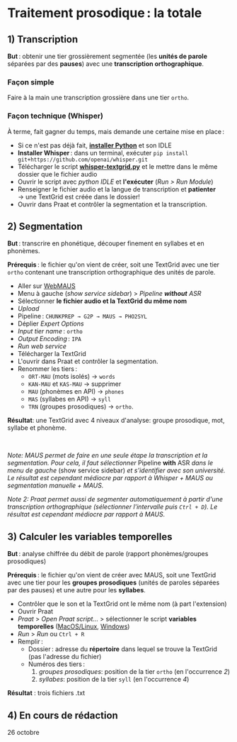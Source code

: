 # Traitement prosodique : la totale

## 1) Transcription
**But** : obtenir une tier grossièrement segmentée (les **unités de parole** séparées par des **pauses**) avec une **transcription orthographique**.

### Façon simple
Faire à la main une transcription grossière dans une tier `ortho`.

### Façon technique (Whisper)
À terme, fait gagner du temps, mais demande une certaine mise en place :

- Si ce n'est pas déjà fait, **[installer Python](https://www.python.org/downloads/)** et son IDLE
- **Installer Whisper** : dans un terminal, exécuter `pip install git+https://github.com/openai/whisper.git`
- Télécharger le script **[whisper-textgrid.py](whisper-textgrid.py)** et le mettre dans le même dossier que le fichier audio
- Ouvrir le script avec *python IDLE* et **l'exécuter** (*Run > Run Module*)
- Renseigner le fichier audio et la langue de transcription et **patienter**  
→ une TextGrid est créée dans le dossier!
- Ouvrir dans Praat et contrôler la segmentation et la transcription.

## 2) Segmentation

**But** : transcrire en phonétique, découper finement en syllabes et en phonèmes.

**Prérequis** : le fichier qu'on vient de créer, soit une TextGrid avec une tier `ortho` contenant une transcription orthographique des unités de parole.

- Aller sur [WebMAUS](https://clarin.phonetik.uni-muenchen.de/BASWebServices/interface/WebMAUSGeneral)
- Menu à gauche (*show service sidebar*) > *Pipeline **without** ASR*
- Sélectionner **le fichier audio et la TextGrid du même nom**
- *Upload*
- Pipeline : `CHUNKPREP → G2P → MAUS → PHO2SYL`
- Déplier *Expert Options*
- *Input tier name* : `ortho`
- *Output Encoding* : `IPA`
- *Run web service*
- Télécharger la TextGrid
- L'ouvrir dans Praat et contrôler la segmentation.
- Renommer les tiers :
	- `ORT-MAU` (mots isolés) → `words`
	- `KAN-MAU` et `KAS-MAU` → supprimer
	- `MAU` (phonèmes en API) → `phones`
	- `MAS` (syllabes en API) → `syll`
	- `TRN` (groupes prosodiques) → `ortho`.

**Résultat**: une TextGrid avec 4 niveaux d'analyse: groupe prosodique, mot, syllabe et phonème.

<br>

*Note: MAUS permet de faire en une seule étape la transcription et la segmentation. Pour cela, il faut sélectionner* Pipeline **with** ASR *dans le menu de gauche* (show service sidebar) *et s'identifier avec son université. Le résultat est cependant médiocre par rapport à Whisper + MAUS ou segmentation manuelle + MAUS.*

*Note 2: Praat permet aussi de segmenter automatiquement à partir d'une transcription orthographique (sélectionner l'intervalle puis `Ctrl + D`). Le résultat est cependant médiocre par rapport à MAUS.*


## 3) Calculer les variables temporelles

**But** : analyse chiffrée du débit de parole (rapport phonèmes/groupes prosodiques)

**Prérequis** : le fichier qu'on vient de créer avec MAUS, soit une TextGrid avec une tier pour les **groupes prosodiques** (unités de paroles séparées par des pauses) et une autre pour les **syllabes**.

- Contrôler que le son et la TextGrid ont le même nom (à part l'extension)
- Ouvrir Praat
- *Praat* > *Open Praat script...* > sélectionner le script **variables temporelles** ([MacOS/Linux](variables_temporelles_MAC_LINUX.praat), [Windows](variables_temporelles_WIN.praat))
- *Run* > *Run* ou `Ctrl + R`
- Remplir : 
	- Dossier : adresse du **répertoire** dans lequel se trouve la TextGrid (pas l'adresse du fichier)
	- Numéros des tiers :
		1. *groupes prosodiques*: position de la tier `ortho` (en l'occurrence *2*)
		2. *syllabes*: position de la tier `syll` (en l'occurrence *4*)


**Résultat** : trois fichiers .txt

## 4) En cours de rédaction
26 octobre